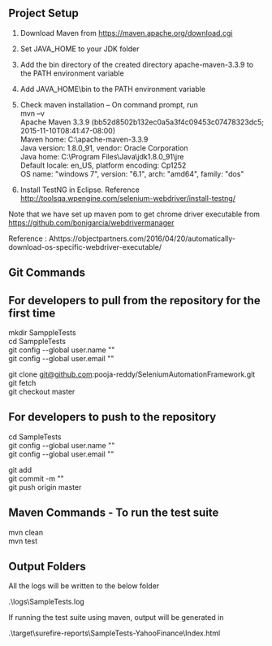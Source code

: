 Project Setup
-----------------------------------------------------------------------------------------

1) Download Maven from https://maven.apache.org/download.cgi

2) Set JAVA_HOME to your JDK folder

3) Add the bin directory of the created directory apache-maven-3.3.9 to the PATH environment variable

4) Add JAVA_HOME\bin to the PATH environment variable

5) Check maven installation – On command prompt, run  
mvn –v  
Apache Maven 3.3.9 (bb52d8502b132ec0a5a3f4c09453c07478323dc5; 2015-11-10T08:41:47-08:00)  
Maven home: C:\apache-maven-3.3.9  
Java version: 1.8.0_91, vendor: Oracle Corporation  
Java home: C:\Program Files\Java\jdk1.8.0_91\jre  
Default locale: en_US, platform encoding: Cp1252  
OS name: "windows 7", version: "6.1", arch: "amd64", family: "dos"  

6) Install TestNG in Eclipse. Reference http://toolsqa.wpengine.com/selenium-webdriver/install-testng/

Note that we have set up maven pom to get chrome driver executable from https://github.com/bonigarcia/webdrivermanager   

Reference : Ahttps://objectpartners.com/2016/04/20/automatically-download-os-specific-webdriver-executable/

Git Commands
-----------------------------------------------------------------------------------------

For developers to pull from the repository for the first time
--------------------------------------------------------------

mkdir SamppleTests   
cd SamppleTests  
git config --global user.name "<your git user id>"  
git config --global user.email "<your email>"   
  
git clone git@github.com:pooja-reddy/SeleniumAutomationFramework.git
git fetch  
git checkout master   

For developers to push to the repository
-----------------------------------------

cd SampleTests   
git config --global user.name "<your git user id>"  
git config --global user.email "<your email>"  
  
git add <filename>  
git commit -m "<Add a comment>"  
git push origin master

Maven Commands - To run the test suite
------------------------------------------------------------------------------------------------------------------------

mvn clean  
mvn test  

Output Folders
------------------------------------------------------------------------------------------------------------------------

All the logs will be written to the below folder

.\logs\SampleTests.log

If running the test suite using maven, output will be generated in

 .\target\surefire-reports\SampleTests-YahooFinance\Index.html